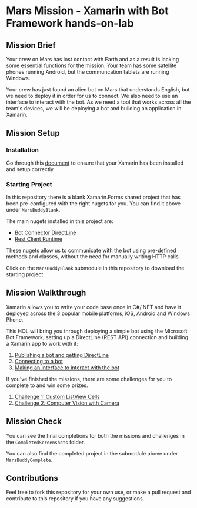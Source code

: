 # Mars Mission - Xamarin with Bot Framework hands-on-lab

## Mission Brief
Your crew on Mars has lost contact with Earth and as a result is lacking some essential functions for the mission. Your team has some satellite phones running Android, but the communcation tablets are running Windows.

Your crew has just found an alien bot on Mars that understands English, but we need to deploy it in order for us to connect. We also need to use an interface to interact with the bot. As we need a tool that works across all the team's devices, we will be deploying a bot and building an application in Xamarin.

## Mission Setup
### Installation
Go through this [document](https://github.com/ujjwalmsft/XamarinBotHOL/blob/master/INSTALL.md) to ensure that your Xamarin has been installed and setup correctly.

### Starting Project
In this repository there is a blank Xamarin.Forms shared project that has been pre-configured with the right nugets for you. You can find it above under `MarsBuddyBlank`.

The main nugets installed in this project are:
- [Bot Connector DirectLine](https://www.nuget.org/packages/Microsoft.Bot.Connector.DirectLine/3.0.0)
- [Rest Client Runtime](https://www.nuget.org/packages/Microsoft.Rest.ClientRuntime/)

These nugets allow us to communicate with the bot using pre-defined methods and classes, without the need for manually writing HTTP calls.

Click on the `MarsBuddyBlank` submodule in this repository to download the starting project. 

## Mission Walkthrough
Xamarin allows you to write your code base once in C#/.NET and have it deployed across the 3 popular mobile platforms, iOS, Android and Windows Phone.

This HOL will bring you through deploying a simple bot using the Microsoft Bot Framework, setting up a DirectLine (REST API) connection and building a Xamarin app to work with it:

1. [Publishing a bot and getting DirectLine](https://github.com/ujjwalmsft/XamarinBotHOL/blob/master/MISSION1.md)
2. [Connecting to a bot](https://github.com/ujjwalmsft/XamarinBotHOL/blob/master/MISSION2.md)
3. [Making an interface to interact with the bot](https://github.com/ujjwalmsft/XamarinBotHOL/blob/master/MISSION3.md)

If you've finished the missions, there are some challenges for you to complete to and win some prizes.

1. [Challenge 1: Custom ListView Cells](https://github.com/ujjwalmsft/XamarinBotHOL/blob/master/CHALLENGE1.md)
2. [Challenge 2: Computer Vision with Camera](https://github.com/ujjwalmsft/XamarinBotHOL/blob/master/CHALLENGE2.md)

## Mission Check
You can see the final completions for both the missions and challenges in the `CompletedScreenshots` folder.

You can also find the completed project in the submodule above under `MarsBuddyComplete`.

## Contributions
Feel free to fork this repository for your own use, or make a pull request and contribute to this repository if you have any suggestions.